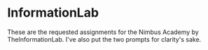 # InformationLab


These are the requested assignments for the Nimbus Academy by TheInformationLab. I've also put the two prompts for clarity's sake.

